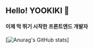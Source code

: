 
## Hello! YOOKIKI 💎

#### 이제 막 뛰기 시작한 프론트엔드 개발자

[![Anurag's GitHub stats](https://github-readme-stats.vercel.app/api?username=yookiki&show_icons=true&theme=cobalt)]
